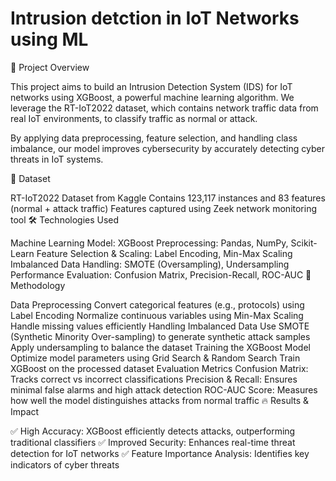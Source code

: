 # Intrusion detction in IoT Networks using ML


📌 Project Overview

This project aims to build an Intrusion Detection System (IDS) for IoT networks using XGBoost, a powerful machine learning algorithm. We leverage the RT-IoT2022 dataset, which contains network traffic data from real IoT environments, to classify traffic as normal or attack.

By applying data preprocessing, feature selection, and handling class imbalance, our model improves cybersecurity by accurately detecting cyber threats in IoT systems.



📂 Dataset

RT-IoT2022 Dataset from Kaggle
Contains 123,117 instances and 83 features (normal + attack traffic)
Features captured using Zeek network monitoring tool
🛠 Technologies Used

Machine Learning Model: XGBoost
Preprocessing: Pandas, NumPy, Scikit-Learn
Feature Selection & Scaling: Label Encoding, Min-Max Scaling
Imbalanced Data Handling: SMOTE (Oversampling), Undersampling
Performance Evaluation: Confusion Matrix, Precision-Recall, ROC-AUC
🚀 Methodology

Data Preprocessing
Convert categorical features (e.g., protocols) using Label Encoding
Normalize continuous variables using Min-Max Scaling
Handle missing values efficiently
Handling Imbalanced Data
Use SMOTE (Synthetic Minority Over-sampling) to generate synthetic attack samples
Apply undersampling to balance the dataset
Training the XGBoost Model
Optimize model parameters using Grid Search & Random Search
Train XGBoost on the processed dataset
Evaluation Metrics
Confusion Matrix: Tracks correct vs incorrect classifications
Precision & Recall: Ensures minimal false alarms and high attack detection
ROC-AUC Score: Measures how well the model distinguishes attacks from normal traffic
🔥 Results & Impact

✅ High Accuracy: XGBoost efficiently detects attacks, outperforming traditional classifiers
✅ Improved Security: Enhances real-time threat detection for IoT networks
✅ Feature Importance Analysis: Identifies key indicators of cyber threats

